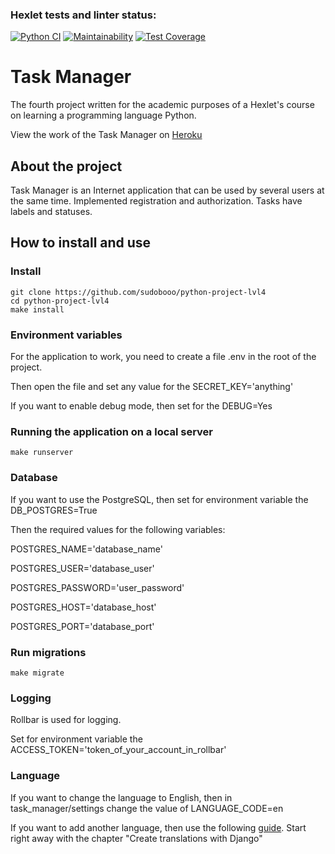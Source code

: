 ### Hexlet tests and linter status:
[![Python CI](https://github.com/sudobooo/python-project-lvl4/actions/workflows/pyci.yml/badge.svg)](https://github.com/sudobooo/python-project-lvl4/actions/workflows/pyci.yml)
[![Maintainability](https://api.codeclimate.com/v1/badges/e4b98cb6d78c3f19e4a4/maintainability)](https://codeclimate.com/github/sudobooo/python-project-lvl4/maintainability)
[![Test Coverage](https://api.codeclimate.com/v1/badges/e4b98cb6d78c3f19e4a4/test_coverage)](https://codeclimate.com/github/sudobooo/python-project-lvl4/test_coverage)


# Task Manager

The fourth project written for the academic purposes of a Hexlet's course on learning a programming language Python.

View the work of the Task Manager on [Heroku](https://vibrant-madame-12861.herokuapp.com/)

## About the project

Task Manager is an Internet application that can be used by several users at the same time. Implemented registration and authorization. Tasks have labels and statuses.

## How to install and use

### Install
```
git clone https://github.com/sudobooo/python-project-lvl4
cd python-project-lvl4
make install
```

### Environment variables

For the application to work, you need to create a file .env in the root of the project.

Then open the file and set any value for the SECRET_KEY='anything'

If you want to enable debug mode, then set for the DEBUG=Yes

### Running the application on a local server

```
make runserver
```

### Database

If you want to use the PostgreSQL, then set for environment variable the DB_POSTGRES=True

Then the required values for the following variables:

POSTGRES_NAME='database_name'

POSTGRES_USER='database_user'

POSTGRES_PASSWORD='user_password'

POSTGRES_HOST='database_host'

POSTGRES_PORT='database_port'

### Run migrations

```
make migrate
```

### Logging

Rollbar is used for logging.

Set for environment variable the ACCESS_TOKEN='token_of_your_account_in_rollbar'

### Language

If you want to change the language to English, then in task_manager/settings change the value of LANGUAGE_CODE=en

If you want to add another language, then use the following [guide](https://djangowaves.com/tutorial/multiple-languages-in-Django).
Start right away with the chapter "Create translations with Django"
